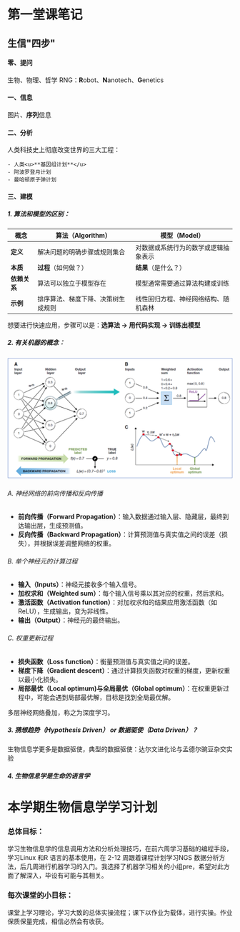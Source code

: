 # 第一堂课笔记

## 生信"四步"

#### **零、提问**       

生物、物理、哲学    RNG：**R**obot、**N**anotech、**G**enetics

#### **一、信息**

图片、**序列**信息

#### **二、分析**

人类科技史上彻底改变世界的三大工程：

	- 人类<u>**基因组计划**</u>
	- 阿波罗登月计划
	- 曼哈顿原子弹计划

#### 三、建模

##### 1. 算法和模型的区别：

| **概念**     | 算法（Algorithm）                  | 模型（Model）                        |
| ------------ | ---------------------------------- | ------------------------------------ |
| **定义**     | 解决问题的明确步骤或规则集合       | 对数据或系统行为的数学或逻辑抽象表示 |
| **本质**     | **过程**（如何做？）               | **结果**（是什么？）                 |
| **依赖关系** | 算法可以独立于模型存在             | 模型通常需要通过算法构建或训练       |
| **示例**     | 排序算法、梯度下降、决策树生成规则 | 线性回归方程、神经网络结构、随机森林 |

想要进行快速应用，步骤可以是：**选算法 → 用代码实现 → 训练出模型**	

##### **2. 有关机器的概念：**

![机器学习图标](ML.png)

###### A. 神经网络的前向传播和反向传播

- **前向传播（Forward Propagation）**：输入数据通过输入层、隐藏层，最终到达输出层，生成预测值。
- **反向传播（Backward Propagation）**：计算预测值与真实值之间的误差（损失），并根据误差调整网络的权重。

###### B. 单个神经元的计算过程

- **输入（Inputs）**：神经元接收多个输入信号。
- **加权求和（Weighted sum）**：每个输入信号乘以其对应的权重，然后求和。
- **激活函数（Activation function）**：对加权求和的结果应用激活函数（如ReLU），生成输出，变为非线性。
- **输出（Output）**：神经元的最终输出。

###### C. 权重更新过程

- **损失函数（Loss function）**：衡量预测值与真实值之间的误差。
- **梯度下降（Gradient descent）**：通过计算损失函数对权重的梯度，更新权重以最小化损失。
- **局部最优（Local optimum)与全局最优（Global optimum）**：在权重更新过程中，可能会遇到局部最优解，目标是找到全局最优解。

多层神经网络叠加，称之为深度学习。

##### 3. 猜想趋势（**Hypothesis Driven）** or 数据驱使（**Data Driven）**？

生物信息学更多是数据驱使，典型的数据驱使：达尔文进化论与孟德尔豌豆杂交实验

##### 4. 生物信息学是生命的语言学



# 本学期生物信息学学习计划

### 总体目标：

学习生物信息学的信息调用方法和分析处理技巧，在前六周学习基础的编程手段，学习Linux 和R 语言的基本使用，在 2-12 周跟着课程计划学习NGS 数据分析方法，后几周进行机器学习的入门。我选择了机器学习相关的小组pre，希望对此方面了解深入，毕设有可能与其相关。

### 每次课堂的小目标：

课堂上学习理论，学习大致的总体实操流程；课下以作业为载体，进行实操。作业保质保量完成，相信必然会有收获。